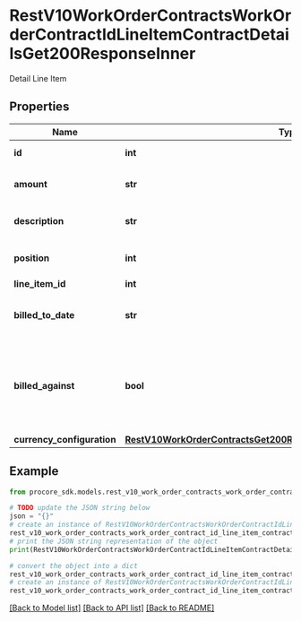 # RestV10WorkOrderContractsWorkOrderContractIdLineItemContractDetailsGet200ResponseInner

Detail Line Item

## Properties

Name | Type | Description | Notes
------------ | ------------- | ------------- | -------------
**id** | **int** | Detail Line Item ID | [optional] 
**amount** | **str** | Detail Line Item amount | [optional] 
**description** | **str** | Detail Line Item description | [optional] 
**position** | **int** | Detail Line Item position | [optional] 
**line_item_id** | **int** | Line Item ID | [optional] 
**billed_to_date** | **str** | Detail Line Item actual billed amount | [optional] 
**billed_against** | **bool** | Has this line item ever been billed for a non-zero amount on a previous invoice | [optional] 
**currency_configuration** | [**RestV10WorkOrderContractsGet200ResponseInnerCurrencyConfiguration**](RestV10WorkOrderContractsGet200ResponseInnerCurrencyConfiguration.md) |  | [optional] 

## Example

```python
from procore_sdk.models.rest_v10_work_order_contracts_work_order_contract_id_line_item_contract_details_get200_response_inner import RestV10WorkOrderContractsWorkOrderContractIdLineItemContractDetailsGet200ResponseInner

# TODO update the JSON string below
json = "{}"
# create an instance of RestV10WorkOrderContractsWorkOrderContractIdLineItemContractDetailsGet200ResponseInner from a JSON string
rest_v10_work_order_contracts_work_order_contract_id_line_item_contract_details_get200_response_inner_instance = RestV10WorkOrderContractsWorkOrderContractIdLineItemContractDetailsGet200ResponseInner.from_json(json)
# print the JSON string representation of the object
print(RestV10WorkOrderContractsWorkOrderContractIdLineItemContractDetailsGet200ResponseInner.to_json())

# convert the object into a dict
rest_v10_work_order_contracts_work_order_contract_id_line_item_contract_details_get200_response_inner_dict = rest_v10_work_order_contracts_work_order_contract_id_line_item_contract_details_get200_response_inner_instance.to_dict()
# create an instance of RestV10WorkOrderContractsWorkOrderContractIdLineItemContractDetailsGet200ResponseInner from a dict
rest_v10_work_order_contracts_work_order_contract_id_line_item_contract_details_get200_response_inner_from_dict = RestV10WorkOrderContractsWorkOrderContractIdLineItemContractDetailsGet200ResponseInner.from_dict(rest_v10_work_order_contracts_work_order_contract_id_line_item_contract_details_get200_response_inner_dict)
```
[[Back to Model list]](../README.md#documentation-for-models) [[Back to API list]](../README.md#documentation-for-api-endpoints) [[Back to README]](../README.md)


